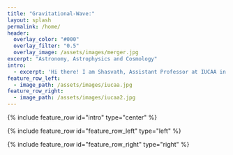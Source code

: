 ```yaml
---
title: "Gravitational-Wave:"
layout: splash
permalink: /home/
header:
  overlay_color: "#000"
  overlay_filter: "0.5"
  overlay_image: /assets/images/merger.jpg
excerpt: "Astronomy, Astrophysics and Cosmology"
intro: 
  - excerpt: 'Hi there! I am Shasvath, Assistant Professor at IUCAA in Pune, India. Welcome to my personal website! Here you will find details about my research, most of which concerns gravitational-wave (GW) astronomy, with a special focus on how GWs can inform and enrich other topics in astrophysics, cosmology and fundamental physics. Click on the tabs above to know more.'
feature_row_left:
  - image_path: /assets/images/iucaa.jpg
feature_row_right:
  - image_path: /assets/images/iucaa2.jpg
---
```


{% include feature_row id="intro" type="center" %}

{% include feature_row id="feature_row_left" type="left" %}

{% include feature_row id="feature_row_right" type="right" %}
